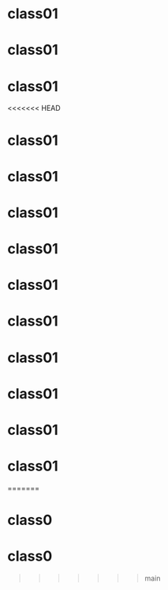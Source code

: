 # class01
# class01
# class01
<<<<<<< HEAD
# class01
# class01
# class01
# class01
# class01
# class01
# class01
# class01
# class01
# class01
=======

# class0
# class0
>>>>>>> main
